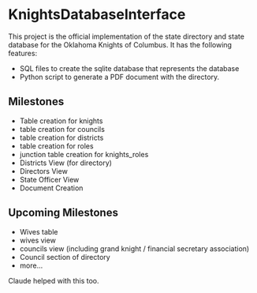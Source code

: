 # KnightsDatabaseInterface

This project is the official implementation of the state directory and state database for the Oklahoma Knights of Columbus. It has the following features:

- SQL files to create the sqlite database that represents the database
- Python script to generate a PDF document with the directory.

## Milestones

- Table creation for knights
- table creation for councils
- table creation for districts
- table creation for roles
- junction table creation for knights_roles
- Districts View (for directory)
- Directors View
- State Officer View
- Document Creation

## Upcoming Milestones

- Wives table
- wives view
- councils view (including grand knight / financial secretary association)
- Council section of directory
- more...

Claude helped with this too.
